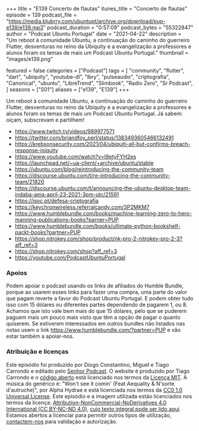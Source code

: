 +++
title = "E139 Concerto de flautas"
itunes_title = "Concerto de flautas"
episode = 139
podcast_file = "https://media.blubrry.com/ubuntupt/archive.org/download/pup-e139/e139.mp3"
podcast_duration = "0:57:09"
podcast_bytes = "55322847"
author = "Podcast Ubuntu Portugal"
date = "2021-04-22"
description = "Um reboot à comunidade Ubuntu, a continuação do caminho do guerreiro Flutter, desventuras no reino da Ubiquity e a evangelização a professores e alunos foram os temas de mais um Podcast Ubuntu Portugal."
thumbnail = "images/e139.png"

featured = false
categories = ["Podcast"]
tags = [
  "community",
  "flutter",
  "dart",
  "ubiquity",
  "youtube-dl",
  "lbry",
  "pulseaudio",
  "criptografia",
  "Canonical",
  "ubuntu",
  "LibreTrend",
  "Slimbook",
  "Radio Zero",
  "Sr Podcast",
]
seasons = ["S01"]
aliases = ["e139", "E139"]
+++

Um reboot à comunidade Ubuntu, a continuação do caminho do guerreiro Flutter, desventuras no reino da Ubiquity e a evangelização a professores e alunos foram os temas de mais um Podcast Ubuntu Portugal.
Já sabem: oiçam, subscrevam e partilhem!

* https://www.twitch.tv/videos/989977571
* https://twitter.com/briandfoy_perl/status/1383493605466132491
* https://krebsonsecurity.com/2021/04/ubiquiti-all-but-confirms-breach-response-iniquity
* https://www.youtube.com/watch?v=I9etyFYH2es
* https://launchpad.net/~ua-client/+archive/ubuntu/stable
* https://ubuntu.com/blog/reintroducing-the-community-team
* https://discourse.ubuntu.com/t/re-introducing-the-community-team/21820
* https://discourse.ubuntu.com/t/announcing-the-ubuntu-desktop-team-indaba-ama-april-23-2021-3pm-utc/21591
* https://isoc.pt/defesa-criptografia
* https://keychronwireless.referralcandy.com/3P2MKM7
* https://www.humblebundle.com/books/machine-learning-zero-to-hero-manning-publications-books?parner=PUP
* https://www.humblebundle.com/books/ultimate-python-bookshelf-packt-books?partner=PUP
* https://shop.nitrokey.com/shop/product/nk-pro-2-nitrokey-pro-2-3?aff_ref=3
* https://shop.nitrokey.com/shop?aff_ref=3
* https://youtube.com/PodcastUbuntuPortugal



### Apoios
Podem apoiar o podcast usando os links de afiliados do Humble Bundle, porque ao usarem esses links para fazer uma compra, uma parte do valor que pagam reverte a favor do Podcast Ubuntu Portugal.
E podem obter tudo isso com 15 dólares ou diferentes partes dependendo de pagarem 1, ou 8.
Achamos que isto vale bem mais do que 15 dólares, pelo que se puderem paguem mais um pouco mais visto que têm a opção de pagar o quanto quiserem.
Se estiverem interessados em outros bundles não listados nas notas usem o link https://www.humblebundle.com/?partner=PUP e vão estar também a apoiar-nos.

### Atribuição e licenças
Este episódio foi produzido por Diogo Constantino, Miguel e Tiago Carrondo e editado pelo [Senhor Podcast](https://senhorpodcast.pt/).
O website é produzido por Tiago Carrondo e o [código aberto](https://gitlab.com/podcastubuntuportugal/website) está licenciado nos termos da [Licença MIT](https://gitlab.com/podcastubuntuportugal/website/main/LICENSE).
A música do genérico é: "Won't see it comin' (Feat Aequality & N'sorte d'autruche)", por Alpha Hydrae e está licenciada nos termos da [CC0 1.0 Universal License](https://creativecommons.org/publicdomain/zero/1.0/).
Este episódio e a imagem utilizada estão licenciados nos termos da licença: [Attribution-NonCommercial-NoDerivatives 4.0 International (CC BY-NC-ND 4.0)](https://creativecommons.org/licenses/by-nc-nd/4.0/), [cujo texto integral pode ser lido aqui](https://creativecommons.org/licenses/by-nc-nd/4.0/legalcode). Estamos abertos a licenciar para permitir outros tipos de utilização, [contactem-nos](https://podcastubuntuportugal.org/contactos) para validação e autorização.

